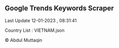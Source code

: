 

## Google Trends Keywords Scraper 
 
Last Update 12-01-2023 , 08:31:41

Country List :
VIETNAM.json



© Abdul Muttaqin 
